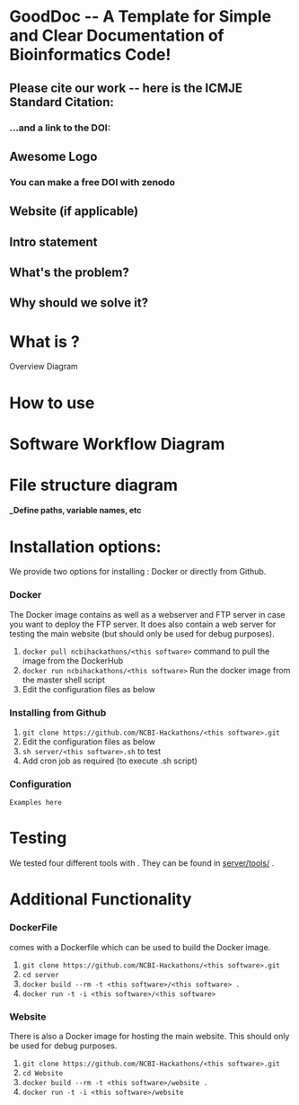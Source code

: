 # GoodDoc -- A Template for Simple and Clear Documentation of Bioinformatics Code!

## Please cite our work -- here is the ICMJE Standard Citation:

### ...and a link to the DOI:

## Awesome Logo

### You can make a free DOI with zenodo <link>

## Website (if applicable)

## Intro statement

## What's the problem?

## Why should we solve it?

# What is <this software>?

Overview Diagram

# How to use <this software>

# Software Workflow Diagram

# File structure diagram 
#### _Define paths, variable names, etc

# Installation options:

We provide two options for installing <this software>: Docker or directly from Github.

### Docker

The Docker image contains <this software> as well as a webserver and FTP server in case you want to deploy the FTP server. It does also contain a web server for testing the <this software> main website (but should only be used for debug purposes).

1. `docker pull ncbihackathons/<this software>` command to pull the image from the DockerHub
2. `docker run ncbihackathons/<this software>` Run the docker image from the master shell script
3. Edit the configuration files as below

### Installing <this software> from Github

1. `git clone https://github.com/NCBI-Hackathons/<this software>.git`
2. Edit the configuration files as below
3. `sh server/<this software>.sh` to test
4. Add cron job as required (to execute <this software>.sh script)

### Configuration

```Examples here```

# Testing

We tested four different tools with <this software>. They can be found in [server/tools/](server/tools/) . 

# Additional Functionality

### DockerFile

<this software> comes with a Dockerfile which can be used to build the Docker image.

  1. `git clone https://github.com/NCBI-Hackathons/<this software>.git`
  2. `cd server`
  3. `docker build --rm -t <this software>/<this software> .`
  4. `docker run -t -i <this software>/<this software>`
  
### Website

There is also a Docker image for hosting the main website. This should only be used for debug purposes.

  1. `git clone https://github.com/NCBI-Hackathons/<this software>.git`
  2. `cd Website`
  3. `docker build --rm -t <this software>/website .`
  4. `docker run -t -i <this software>/website`
  

